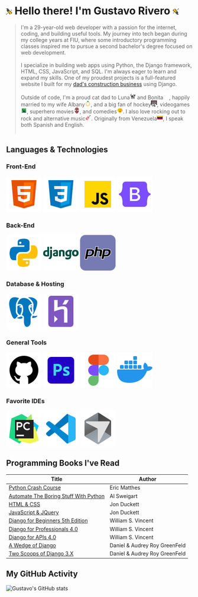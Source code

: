 # ![spotlight-left](assets/icons/spotlight-left.png) Hello there! I'm Gustavo Rivero ![spotlight-right](assets/icons/spotlight-right.png)

> I'm a 29-year-old web developer with a passion for the internet, coding, and building useful tools. My journey into tech began during my college years at FIU, where some introductory programming classes inspired me to pursue a second bachelor's degree focused on web development.<br><br>
I specialize in building web apps using Python, the Django framework, HTML, CSS, JavaScript, and SQL. I'm always eager to learn and expand my skills. One of my proudest projects is a full-featured website I built for my [dad's construction business][cis] using Django. <br><br>
Outside of code, I'm a proud cat dad to Luna![black cat](assets/icons/blackcat.png) and Bonita![white cat](assets/icons/whitecat.png), happily married to my wife Albany![ring](assets/icons/ring.png), and a big fan of hockey![hockey](assets/icons/hockey.png), videogames![videogames](assets/icons/videogame.png), superhero movies![superhero](assets/icons/hero.png), and comedies![comedy](assets/icons/comedy.png). I also love rocking out to rock and alternative music![rocknroll](assets/icons/rock.png). Originally from Venezuela![Venezuelan Flag](assets/icons/vnz.png), I speak both Spanish and English.<br><br>



## Languages & Technologies

### Front-End
![HTML5](assets/logos/html5.png) 
![CSS3](assets/logos/css3.png) 
![JavaScript](assets/logos/javascript.png)
![Bootstrap](assets/logos/bootstrap.png)
### Back-End
![Python](assets/logos/python.png) 
![Django](assets/logos/django.png)
![PHP](assets/logos/php.png)
### Database & Hosting
![Postgres](assets/logos/postgres.png)
![Heroku](assets/logos/heroku.png)
### General Tools
![GitHub](assets/logos/github.png)
![PhotoShop](assets/logos/photoshop.png)
![Figma](assets/logos/figma.png)
![Docker](assets/logos/docker.png)
### Favorite IDEs
![PyCharm](assets/logos/pycharm.png)
![VSstudio](assets/logos/visualstudio.png)
![Cursor](assets/logos/cursor.png)

## Programming Books I've Read

| Title | Author |
| ---- | ------ |
| [Python Crash Course][pcc] | Eric Matthes |
| [Automate The Boring Stuff With Python][atbswp] | Al Sweigart |
| [HTML & CSS][h&c] | Jon Duckett |
| [JavaScript & JQuery][j&j] | Jon Duckett |
| [Django for Beginners 5th Edition][dfb] | William S. Vincent |
| [Django for Professionals 4.0][dfp] | William S. Vincent |
| [Django for APIs 4.0][dfa] | William S. Vincent |
| [A Wedge of Django][darg] | Daniel & Audrey Roy GreenFeld |
| [Two Scoops of Django 3.X][darg] | Daniel & Audrey Roy GreenFeld |

## My GitHub Activity
![Gustavo's GitHub stats](https://github-readme-stats-gustavo-riveros-projects-5e62a1c3.vercel.app/api?username=gusir22&theme=dark&count_private=true&ring_color=9ACD32&show_icons=true&icon_color=9ACD32&title_color=9ACD32)



[cis]: https://www.constructionintegratedservices.com/
[pcc]: https://nostarch.com/python-crash-course-3rd-edition
[atbswp]: https://nostarch.com/automate-boring-stuff-python-3rd-edition
[h&c]: https://htmlandcssbook.com/
[j&j]: https://javascriptbook.com/
[dfb]: https://learndjango.com/courses/django-for-beginners/
[dfp]: https://learndjango.com/courses/django-for-professionals/
[dfa]: https://learndjango.com/courses/django-for-apis/
[darg]: https://daniel.roygreenfeld.com/books/tech
